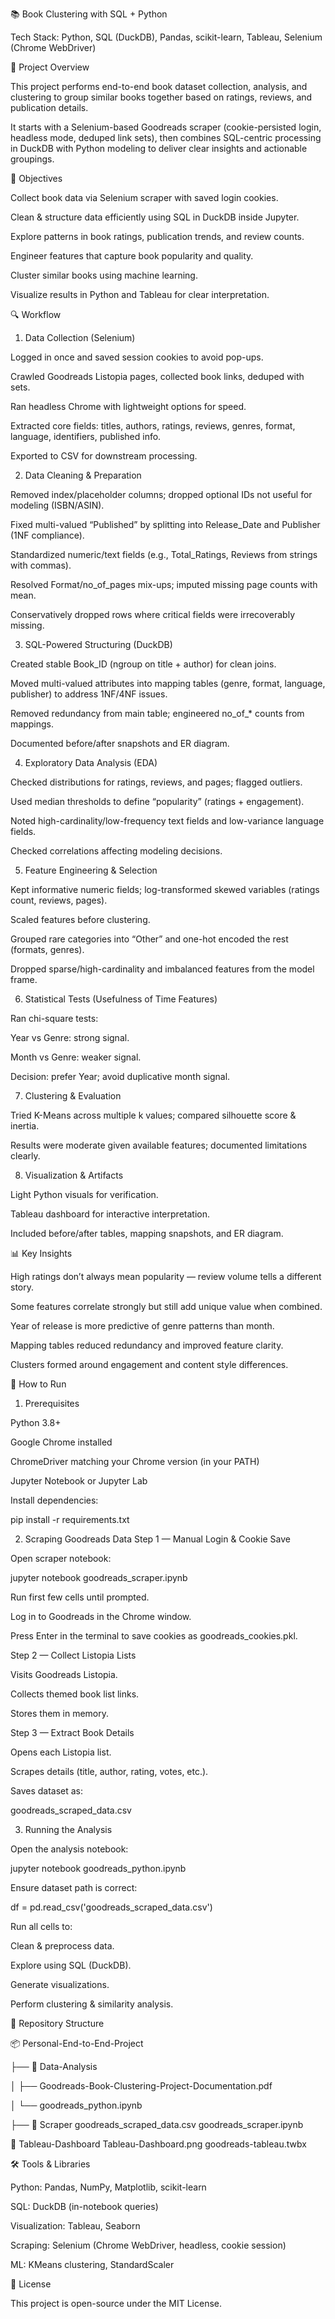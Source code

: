 📚 Book Clustering with SQL + Python

Tech Stack:
Python, SQL (DuckDB), Pandas, scikit-learn, Tableau, Selenium (Chrome WebDriver)

📌 Project Overview

This project performs end-to-end book dataset collection, analysis, and clustering to group similar books together based on ratings, reviews, and publication details.

It starts with a Selenium-based Goodreads scraper (cookie-persisted login, headless mode, deduped link sets), then combines SQL-centric processing in DuckDB with Python modeling to deliver clear insights and actionable groupings.

🎯 Objectives

Collect book data via Selenium scraper with saved login cookies.

Clean & structure data efficiently using SQL in DuckDB inside Jupyter.

Explore patterns in book ratings, publication trends, and review counts.

Engineer features that capture book popularity and quality.

Cluster similar books using machine learning.

Visualize results in Python and Tableau for clear interpretation.

🔍 Workflow
1. Data Collection (Selenium)

Logged in once and saved session cookies to avoid pop-ups.

Crawled Goodreads Listopia pages, collected book links, deduped with sets.

Ran headless Chrome with lightweight options for speed.

Extracted core fields: titles, authors, ratings, reviews, genres, format, language, identifiers, published info.

Exported to CSV for downstream processing.

2. Data Cleaning & Preparation

Removed index/placeholder columns; dropped optional IDs not useful for modeling (ISBN/ASIN).

Fixed multi-valued “Published” by splitting into Release_Date and Publisher (1NF compliance).

Standardized numeric/text fields (e.g., Total_Ratings, Reviews from strings with commas).

Resolved Format/no_of_pages mix-ups; imputed missing page counts with mean.

Conservatively dropped rows where critical fields were irrecoverably missing.

3. SQL-Powered Structuring (DuckDB)

Created stable Book_ID (ngroup on title + author) for clean joins.

Moved multi-valued attributes into mapping tables (genre, format, language, publisher) to address 1NF/4NF issues.

Removed redundancy from main table; engineered no_of_* counts from mappings.

Documented before/after snapshots and ER diagram.

4. Exploratory Data Analysis (EDA)

Checked distributions for ratings, reviews, and pages; flagged outliers.

Used median thresholds to define “popularity” (ratings + engagement).

Noted high-cardinality/low-frequency text fields and low-variance language fields.

Checked correlations affecting modeling decisions.

5. Feature Engineering & Selection

Kept informative numeric fields; log-transformed skewed variables (ratings count, reviews, pages).

Scaled features before clustering.

Grouped rare categories into “Other” and one-hot encoded the rest (formats, genres).

Dropped sparse/high-cardinality and imbalanced features from the model frame.

6. Statistical Tests (Usefulness of Time Features)

Ran chi-square tests:

Year vs Genre: strong signal.

Month vs Genre: weaker signal.

Decision: prefer Year; avoid duplicative month signal.

7. Clustering & Evaluation

Tried K-Means across multiple k values; compared silhouette score & inertia.

Results were moderate given available features; documented limitations clearly.

8. Visualization & Artifacts

Light Python visuals for verification.

Tableau dashboard for interactive interpretation.

Included before/after tables, mapping snapshots, and ER diagram.

📊 Key Insights

High ratings don’t always mean popularity — review volume tells a different story.

Some features correlate strongly but still add unique value when combined.

Year of release is more predictive of genre patterns than month.

Mapping tables reduced redundancy and improved feature clarity.

Clusters formed around engagement and content style differences.

🚀 How to Run
1. Prerequisites

Python 3.8+

Google Chrome installed

ChromeDriver matching your Chrome version (in your PATH)

Jupyter Notebook or Jupyter Lab

Install dependencies:

pip install -r requirements.txt

2. Scraping Goodreads Data
Step 1 — Manual Login & Cookie Save

Open scraper notebook:

jupyter notebook goodreads_scraper.ipynb


Run first few cells until prompted.

Log in to Goodreads in the Chrome window.

Press Enter in the terminal to save cookies as goodreads_cookies.pkl.

Step 2 — Collect Listopia Lists

Visits Goodreads Listopia.

Collects themed book list links.

Stores them in memory.

Step 3 — Extract Book Details

Opens each Listopia list.

Scrapes details (title, author, rating, votes, etc.).

Saves dataset as:

goodreads_scraped_data.csv

3. Running the Analysis

Open the analysis notebook:

jupyter notebook goodreads_python.ipynb


Ensure dataset path is correct:

df = pd.read_csv('goodreads_scraped_data.csv')


Run all cells to:

Clean & preprocess data.

Explore using SQL (DuckDB).

Generate visualizations.

Perform clustering & similarity analysis.

📂 Repository Structure

📦 Personal-End-to-End-Project

 ├── 📂 Data-Analysis

 │    ├── Goodreads-Book-Clustering-Project-Documentation.pdf
 
 │    └── goodreads_python.ipynb
 
 ├── 📂 Scraper
  goodreads_scraped_data.csv
  goodreads_scraper.ipynb
 
📂 Tableau-Dashboard
 Tableau-Dashboard.png
 goodreads-tableau.twbx

🛠️ Tools & Libraries

Python: Pandas, NumPy, Matplotlib, scikit-learn

SQL: DuckDB (in-notebook queries)

Visualization: Tableau, Seaborn

Scraping: Selenium (Chrome WebDriver, headless, cookie session)

ML: KMeans clustering, StandardScaler

📜 License

This project is open-source under the MIT License.




